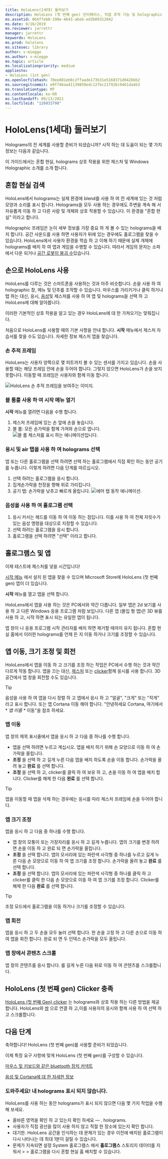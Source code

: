 ```yaml
---
title: HoloLens(1세대) 둘러보기
description: HoloLens (첫 번째 gen) 인터페이스, 직접 추적 기능 및 holographic 응용 프로그램 사용에 대 한 간략 한 자습서를 시작 합니다.
ms.assetid: 064f7eb0-190e-4643-abeb-ed3b09312042
ms.date: 9/16/2019
ms.reviewer: jarrettr
manager: jarrettr
keywords: HoloLens
ms.prod: hololens
ms.sitesec: library
author: v-miegge
ms.author: v-miegge
ms.topic: article
ms.localizationpriority: medium
appliesto:
- HoloLens (1st gen)
ms.openlocfilehash: 70ee881eb0c2ffaade173b31e5168371d042bbb2
ms.sourcegitcommit: e9f746aa41139859edc12fbc21f926c9461da4b3
ms.translationtype: MT
ms.contentlocale: ko-KR
ms.lasthandoff: 09/13/2021
ms.locfileid: "126033798"
---
```

# <a name="getting-around-hololens-1st-gen"></a>HoloLens(1세대) 둘러보기

Holograms의 전 세계를 사용할 준비가 되셨습니까? 시작 하는 데 도움이 되는 몇 가지 정보는 다음과 같습니다.

이 가이드에서는 혼합 현실, holograms 상호 작용을 위한 제스처 및 Windows Holographic 소개를 소개 합니다.

## <a name="discover-mixed-reality"></a>혼합 현실 검색

HoloLens에서 holograms는 실제 환경에 blend를 사용 하 여 전 세계에 있는 것 처럼 모양과 소리를 표시 합니다. Holograms을 모두 사용 하는 경우에도 주변을 계속 해 서 자유롭게 이동 하 고 다른 사람 및 개체와 상호 작용할 수 있습니다. 이 환경을 "혼합 현실" 이라고 합니다.

Holographic 프레임은 눈이 세부 정보를 가장 중요 하 게 볼 수 있는 holograms을 배치 합니다. 공간 사운드를 사용 하면 사용자가 뒤에 있는 경우에도 홀로그램을 찾을 수 있습니다. HoloLens에서 사용자 환경을 학습 하 고 이해 하기 때문에 실제 개체에 holograms를 배치 하 여 앱과 게임을 수행할 수 있습니다. 따라서 게임의 문자는 소파에서 다운 되거나 [공간 로봇이 붕괴 수](https://www.microsoft.com/store/apps/9nblggh5fv3j)있습니다.

## <a name="use-hololens-with-your-hands"></a>손으로 HoloLens 사용

HoloLens를 다루는 것은 스마트폰을 사용하는 것과 아주 비슷합니다. 손을 사용 하 여 holographic 창, 메뉴 및 단추를 조작할 수 있습니다.  마우스를 가리키거나 클릭 하거나 탭 하는 대신, 응시, [음성](hololens-cortana.md)및 제스처를 사용 하 여 앱 및 holograms을 선택 하 고 HoloLens에 대해 알아봅니다.

이러한 기본적인 상호 작용을 알고 있는 경우 HoloLens에 대 한 가져오기는 맞춰집니다.

처음으로 HoloLens를 사용할 때의 기본 사항을 안내 합니다. **시작** 메뉴에서 제스처 자습서를 찾을 수도 있습니다. 자세한 정보 제스처 앱을 찾습니다.

### <a name="the-hand-tracking-frame"></a>손 추적 프레임

HoloLens는 사용자 양쪽으로 몇 피트까지 볼 수 있는 센서를 가지고 있습니다. 손을 사용할 때는 해당 프레임 안에 손을 두어야 합니다. 그렇지 않으면 HoloLens가 손을 보지 못합니다. 이동할 때 프레임은 사용자와 함께 이동 합니다.  

![HoloLens 손 추적 프레임을 보여주는 이미지.](./images/hololens-2-gesture-frame.png)

### <a name="open-the-start-menu-with-bloom"></a>블 룸를 사용 하 여 시작 메뉴 열기

**시작** 메뉴를 열려면 다음을 수행 합니다.

1. 제스처 프레임에 있는 손 앞에 손을 놓습니다.
1. 블 룸: 모든 손가락을 함께 가져와 손으로 엽니다.
  ![블 룸 제스처를 표시 하는 애니메이션입니다.](./images/hololens-bloom.gif)

### <a name="select-holograms-with-gaze-and-air-tap"></a>응시 및 air 탭을 사용 하 여 holograms 선택

앱 또는 다른 홀로그램을 선택 하려면 선택 하는 홀로그램에서 직접 확인 하는 동안 공기를 누릅니다. 이렇게 하려면 다음 단계를 따르십시오.

1. 선택 하려는 홀로그램을 응시 합니다.
1. 집게손가락을 천장을 향해 위로 가리킵니다.
1. 공기 탭: 손가락을 낮추고 빠르게 올립니다.
   ![에어 탭 동작 애니메이션.](./images/hololens-air-tap.gif)

### <a name="select-a-hologram-by-using-your-voice"></a>음성을 사용 하 여 홀로그램 선택

1. 응시 커서는 헤드를 이동 하 여 이동 하는 점입니다. 이를 사용 하 여 전체 자릿수가 있는 음성 명령을 대상으로 지정할 수 있습니다.
1. 선택 하려는 홀로그램을 응시 합니다.
1. 홀로그램을 선택 하려면 "선택" 이라고 합니다.

## <a name="holograms-and-apps"></a>홀로그램스 및 앱

이제 테스트에 제스처를 넣을 시간입니다!

[시작 메뉴](holographic-home.md) 에서 설치 된 앱을 찾을 수 있으며 Microsoft Store에 HoloLens (첫 번째 gen) 앱이 더 있습니다.

**시작** 메뉴를 열고 앱을 선택 합니다.

HoloLens에서 앱을 사용 하는 것은 PC에서와 약간 다릅니다. 일부 앱은 2d 보기를 사용 하 고 다른 Windows 응용 프로그램 처럼 보입니다. 다른 앱 (몰입 형 앱)은 3D 뷰를 사용 하 고, 시작 하면 표시 되는 유일한 앱이 됩니다.

앱 창이 나 응용 프로그램 시작 관리자를 배치 하면 제거할 때까지 유지 됩니다. 혼합 현실 홈에서 이러한 holograms를 언제 든 지 이동 하거나 크기를 조정할 수 있습니다.

## <a name="move-resize-and-rotate-apps"></a>앱 이동, 크기 조정 및 회전

HoloLens에서 앱을 이동 하 고 크기를 조정 하는 작업은 PC에서 수행 하는 것과 약간 다르게 작동 합니다. 앱을 끄는 대신, [제스처](https://support.microsoft.com/help/12644/hololens-use-gestures) 또는 [clicker](hololens1-clicker.md)함께 응시를 사용 합니다. 3D 공간에서 앱 창을 회전할 수도 있습니다.

> [!TIP]
> 음성을 사용 하 여 앱을 다시 정렬 하 고 앱에서 응시 하 고 "얼굴", "크게" 또는 "작게" 라고 표시 합니다. 또는 앱 Cortana 이동 해야 합니다. "안녕하세요 Cortana, 여기에서 \* *앱 이름 \** 이동"을 참조 하세요.

### <a name="move-an-app"></a>앱 이동

앱 창의 제목 표시줄에서 앱을 응시 하 고 다음 중 하나를 수행 합니다.

- 앱을 선택 하려면 누르고 계십시오. 앱을 배치 하기 위해 손 모양으로 이동 하 여 손가락을 올립니다.
- **조정** 을 선택 하 고 길게 누른 다음 앱을 배치 하도록 손을 이동 합니다. 손가락을 올려 놓고 **완료** 를 선택 합니다.
- **조정** 을 선택 하 고, clicker를 클릭 하 여 보유 하 고, 손을 이동 하 여 앱을 배치 합니다. Clicker를 해제 한 다음 **완료** 를 선택 합니다.

> [!TIP]
> 앱을 이동할 때 앱을 삭제 하는 경우에는 응시를 따라 제스처 프레임에 손을 두어야 합니다.

### <a name="resize-an-app"></a>앱 크기 조정

앱을 응시 하 고 다음 중 하나를 수행 합니다.

- 앱 창의 모퉁이 또는 가장자리를 응시 하 고 길게 누릅니다. 앱의 크기를 변경 하려면 손을 이동 하 고 완료 되 면 손가락을 올립니다.
- **조정** 을 선택 합니다. 앱의 모서리에 있는 파란색 사각형 중 하나를 누르고 길게 누른 다음 손 모양으로 이동 하 여 앱 크기를 조정 합니다. 손가락을 올려 놓고 **완료** 를 선택 합니다.
- **조정** 을 선택 합니다. 앱의 모서리에 있는 파란색 사각형 중 하나를 클릭 하 고 clicker를 클릭 한 다음 손 모양으로 이동 하 여 앱 크기를 조정 합니다. Clicker를 해제 한 다음 **완료** 를 선택 합니다.

> [!TIP]
> 조정 모드에서 홀로그램을 이동 하거나 크기를 조정할 수 있습니다.

### <a name="rotate-an-app"></a>앱 회전

앱을 응시 하 고 두 손을 모두 눌러 선택 합니다. 한 손을 고정 하 고 다른 손으로 이동 하 여 앱을 회전 합니다. 완료 되 면 두 인덱스 손가락을 모두 올립니다.

### <a name="scroll-content-in-an-app-window"></a>앱 창에서 콘텐츠 스크롤

앱 창의 콘텐츠를 응시 합니다. 를 길게 누른 다음 뒤로 이동 하 여 콘텐츠를 스크롤합니다.

## <a name="meet-the-hololens-1st-gen-clicker"></a>HoloLens (첫 번째 gen) Clicker 충족

[HoloLens (첫 번째 Gen) clicker](hololens1-clicker.md) 는 holograms와 상호 작용 하는 다른 방법을 제공 합니다. HoloLens와 [쌍](hololens-connect-devices.md) 으로 연결 하 고,이를 사용자의 응시와 함께 사용 하 여 선택 하 고 스크롤합니다.

## <a name="next-steps"></a>다음 단계

축하합니다! HoloLens (첫 번째 gen)를 사용할 준비가 되었습니다.

이제 특정 요구 사항에 맞게 HoloLens (첫 번째 gen)를 구성할 수 있습니다.

[마우스 및 키보드와 같은 bluetooth 장치 커넥트](hololens-connect-devices.md)

[음성 및 Cortana에 대 한 자세한 정보](hololens-cortana.md)

### <a name="help-i-dont-see-my-holograms"></a>도와주세요! 내 holograms 표시 되지 않습니다.

HoloLens를 사용 하는 동안 holograms가 표시 되지 않으면 다음 몇 가지 작업을 수행해 보세요.

- 올바른 영역을 확인 하 고 있는지 확인 하세요 &mdash; . holograms.
- 사용자가 직접 광선을 많이 사용 하지 않고 적절 한 장소에 있는지 확인 합니다.
- 대기한. HoloLens 공간을 인식하는 데 문제가 있는 경우 이전에 배치된 홀로그램이 다시 나타나는 데 최대 1분이 걸릴 수 있습니다.
- 문제가 지속되면 설정 System 홀로그램스 에서 **홀로그램스** 스토리지 데이터를 지워서  >    >  홀로그램을 다시 혼합 현실 홈 배치할 수 있습니다.
